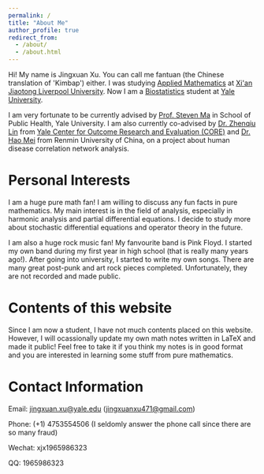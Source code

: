```yaml
---
permalink: /
title: "About Me"
author_profile: true
redirect_from: 
  - /about/
  - /about.html
---
```


Hi! My name is Jingxuan Xu. You can call me fantuan (the Chinese translation of 'Kimbap') either. I was studying [Applied Mathematics](https://www.xjtlu.edu.cn/en/study/undergraduate/applied-mathematics) at [Xi'an Jiaotong Liverpool University](https://www.xjtlu.edu.cn/en). Now I am a [Biostatistics](https://ysph.yale.edu/public-health-research-and-practice/department-research/biostatistics/) student at [Yale University](https://www.yale.edu/).

I am very fortunate to be currently advised by [Prof. Steven Ma](https://ysph.yale.edu/profile/shuangge-ma/) in School of Public Health, Yale University. I am also currently co-advised by [Dr. Zhenqiu Lin](https://medicine.yale.edu/profile/zhenqiu-lin/) from [Yale Center for Outcome Research and Evaluation (CORE)](https://medicine.yale.edu/core/) and [Dr. Hao Mei](http://stat.ruc.edu.cn/jxtd/jsdw/swtjylxbxx/f19457567e31409488f1396d3538a2a0.htm) from Renmin University of China, on a project about human disease correlation network analysis.

Personal Interests
======
I am a huge pure math fan! I am willing to discuss any fun facts in pure mathematics. My main interest is in the field of analysis, especially in harmonic analysis and partial differential equations. I decide to study more about stochastic differential equations and operator theory in the future.

I am also a huge rock music fan! My fanvourite band is Pink Floyd. I started my own band during my first year in high school (that is really many years ago!). After going into university, I started to write my own songs. There are many great post-punk and art rock pieces completed. Unfortunately, they are not recorded and made public.

Contents of this website
======
Since I am now a student, I have not much contents placed on this website. However, I will ocassionally update my own math notes written in LaTeX and made it public! Feel free to take it if you think my notes is in good format and you are interested in learning some stuff from pure mathematics.

Contact Information
======
Email: jingxuan.xu@yale.edu (jingxuanxu471@gmail.com)

Phone: (+1) 4753554506 (I seldomly answer the phone call since there are so many fraud)

Wechat: xjx1965986323

QQ: 1965986323
